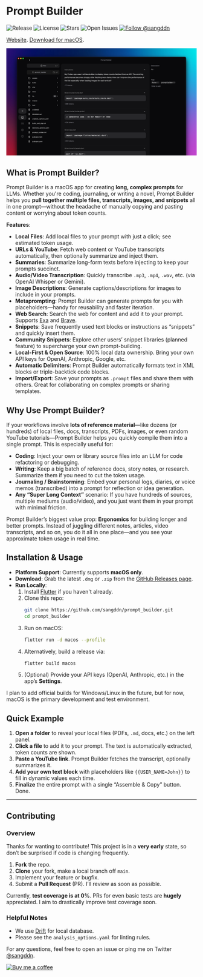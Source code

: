 # Prompt Builder

![Release](https://img.shields.io/badge/release-prompt_builder%20v0.0.9-green)
![License](https://img.shields.io/badge/license-MIT-blue)
![Stars](https://img.shields.io/github/stars/sangddn/prompt_builder?style=social)
![Open Issues](https://img.shields.io/github/issues/sangddn/prompt_builder)
[![Follow @sangddn](https://img.shields.io/twitter/follow/sangddn?style=social)](https://twitter.com/sangddn)

[Website](https://promptbuilder.site). [Download for macOS](https://github.com/sangddn/prompt_builder/releases/download/v0.0.9/prompt-builder-macos-universal-v0.0.9.zip).

![Screenshot](docs/images/screenshot-2.png)

## What is Prompt Builder?

Prompt Builder is a macOS app for creating **long, complex prompts** for LLMs. Whether you're coding, journaling, or writing a novel, Prompt Builder helps you **pull together multiple files, transcripts, images, and snippets** all in one prompt—without the headache of manually copying and pasting content or worrying about token counts.

**Features**:
- **Local Files**: Add local files to your prompt with just a click; see estimated token usage.
- **URLs & YouTube**: Fetch web content or YouTube transcripts automatically, then optionally summarize and inject them.
- **Summaries**: Summarize long-form texts before injecting to keep your prompts succinct.
- **Audio/Video Transcription**: Quickly transcribe `.mp3`, `.mp4`, `.wav`, etc. (via OpenAI Whisper or Gemini).
- **Image Descriptions**: Generate captions/descriptions for images to include in your prompts.
- **Metaprompting**: Prompt Builder can generate prompts for you with placeholders—handy for reusability and faster iteration.
- **Web Search**: Search the web for content and add it to your prompt. Supports [Exa](https://exa.ai) and [Brave](https://api.search.brave.com).
- **Snippets**: Save frequently used text blocks or instructions as “snippets” and quickly insert them.
- **Community Snippets**: Explore other users’ snippet libraries (planned feature) to supercharge your own prompt-building.
- **Local-First & Open Source**: 100% local data ownership. Bring your own API keys for OpenAI, Anthropic, Google, etc.
- **Automatic Delimiters**: Prompt Builder automatically formats text in XML blocks or triple-backtick code blocks.
- **Import/Export**: Save your prompts as `.prompt` files and share them with others. Great for collaborating on complex prompts or sharing templates.

## Why Use Prompt Builder?
If your workflows involve **lots of reference material**—like dozens (or hundreds) of local files, docs, transcripts, PDFs, images, or even random YouTube tutorials—Prompt Builder helps you quickly compile them into a single prompt. This is especially useful for:

- **Coding**: Inject your own or library source files into an LLM for code refactoring or debugging.
- **Writing**: Keep a big batch of reference docs, story notes, or research. Summarize them if you need to cut the token usage.
- **Journaling / Brainstorming**: Embed your personal logs, diaries, or voice memos (transcribed) into a prompt for reflection or idea generation.
- **Any “Super Long Context”** scenario: If you have hundreds of sources, multiple mediums (audio/video), and you just want them in your prompt with minimal friction.

Prompt Builder’s biggest value prop: **Ergonomics** for building longer and better prompts. Instead of juggling different notes, articles, video transcripts, and so on, you do it all in one place—and you see your approximate token usage in real time.

## Installation & Usage

- **Platform Support**: Currently supports **macOS only**.
- **Download**: Grab the latest `.dmg` or `.zip` from the [GitHub Releases page](https://github.com/sangddn/prompt_builder/releases).  
- **Run Locally**:
  1. Install [Flutter](https://docs.flutter.dev/get-started/install) if you haven't already.
  2. Clone this repo:  
     ```bash
     git clone https://github.com/sangddn/prompt_builder.git
     cd prompt_builder
     ```
  3. Run on macOS:  
     ```bash
     flutter run -d macos --profile
     ```
  4. Alternatively, build a release via:  
     ```bash
     flutter build macos
     ```
  5. (Optional) Provide your API keys (OpenAI, Anthropic, etc.) in the app’s **Settings**.

I plan to add official builds for Windows/Linux in the future, but for now, macOS is the primary development and test environment.

## Quick Example

1. **Open a folder** to reveal your local files (PDFs, `.md`, docs, etc.) on the left panel.  
2. **Click a file** to add it to your prompt. The text is automatically extracted, token counts are shown.  
3. **Paste a YouTube link**. Prompt Builder fetches the transcript, optionally summarizes it.  
4. **Add your own text block** with placeholders like `{{USER_NAME=John}}` to fill in dynamic values each time.  
5. **Finalize** the entire prompt with a single “Assemble & Copy” button. Done.

---

## Contributing

### Overview

Thanks for wanting to contribute! This project is in a **very early** state, so don’t be surprised if code is changing frequently.

1. **Fork** the repo.  
2. **Clone** your fork, make a local branch off `main`.  
3. Implement your feature or bugfix.  
4. Submit a **Pull Request** (PR). I’ll review as soon as possible.  

Currently, **test coverage is at 0%**. PRs for even basic tests are **hugely** appreciated. I aim to drastically improve test coverage soon.

### Helpful Notes

- We use [Drift](https://drift.simonbinder.eu/) for local database.  
- Please see the `analysis_options.yaml` for linting rules.

For any questions, feel free to open an issue or ping me on Twitter [@sangddn](https://twitter.com/sangddn).

[![Buy me a coffee](https://img.buymeacoffee.com/button-api/?text=Buy+me+a+coffee&emoji=&slug=sangd&button_colour=FFDD00&font_colour=000000&font_family=Poppins&outline_colour=000000&coffee_colour=ffffff)](https://www.buymeacoffee.com/sangd)
